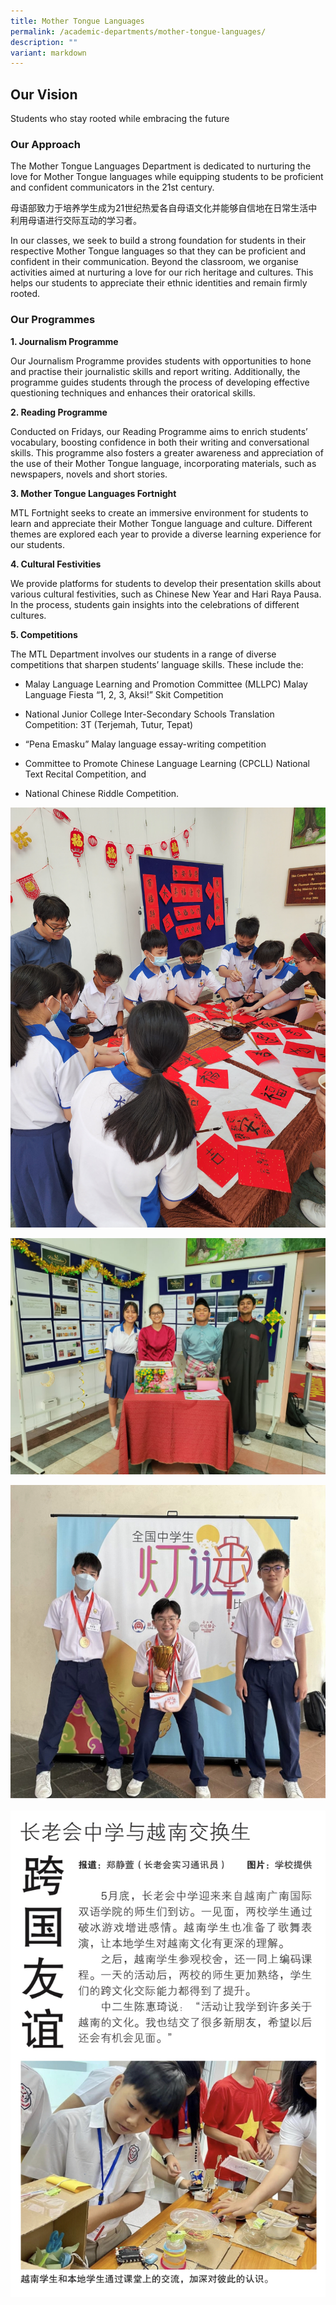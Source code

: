 ```yaml
---
title: Mother Tongue Languages
permalink: /academic-departments/mother-tongue-languages/
description: ""
variant: markdown
---
```

<h2>Our Vision</h2>

Students who stay rooted while embracing the future

<h3>Our Approach</h3>


The Mother Tongue Languages Department is dedicated to nurturing the love for Mother Tongue languages while equipping students to be proficient and confident communicators in the 21st century.

  

母语部致力于培养学生成为21世纪热爱各自母语文化并能够自信地在日常生活中利用母语进行交际互动的学习者。

  

In our classes, we seek to build a strong foundation for students in their respective Mother Tongue languages so that they can be proficient and confident in their communication. Beyond the classroom, we organise activities aimed at nurturing a love for our rich heritage and cultures. This helps our students to appreciate their ethnic identities and remain firmly rooted.

  

<h3>Our Programmes</h3>

  

**1\. Journalism Programme**

Our Journalism Programme provides students with opportunities to hone and practise their journalistic skills and report writing. Additionally, the programme guides students through the process of developing effective questioning techniques and enhances their oratorical skills.

  

**2\. Reading Programme**

Conducted on Fridays, our Reading Programme aims to enrich students’ vocabulary, boosting confidence in both their writing and conversational skills. This programme also fosters a greater awareness and appreciation of the use of their Mother Tongue language, incorporating materials, such as newspapers, novels and short stories.

  

**3\. Mother Tongue Languages Fortnight**&nbsp;

MTL Fortnight seeks to create an immersive environment for students to learn and appreciate their Mother Tongue language and culture. Different themes are explored each year to provide a diverse learning experience for our students.

  

**4\. Cultural Festivities**

We provide platforms for students to develop their presentation skills about various cultural festivities, such as Chinese New Year and Hari Raya Pausa. In the process, students gain insights into the celebrations of different cultures.&nbsp;

  

**5\. Competitions**

The MTL Department involves our students in a range of diverse competitions that sharpen students’ language skills. These include the:

*   Malay Language Learning and Promotion Committee (MLLPC) Malay Language Fiesta “1, 2, 3, Aksi!” Skit Competition
    
*   National Junior College Inter-Secondary Schools Translation Competition: 3T (Terjemah, Tutur, Tepat)&nbsp;
    
*   “Pena Emasku” Malay language essay-writing competition&nbsp;
    
*   Committee to Promote Chinese Language Learning (CPCLL) National Text Recital Competition, and
    
*   National Chinese Riddle Competition.
    

![](/images/2023images/Mother%20Tongue%20Languages/picture%201.jpg)

![](/images/2023images/Mother%20Tongue%20Languages/picture%202.jpeg)

![](/images/2023images/Mother%20Tongue%20Languages/picture%203.jpg)

![](/images/2023images/Mother%20Tongue%20Languages/picture%204.jpg)